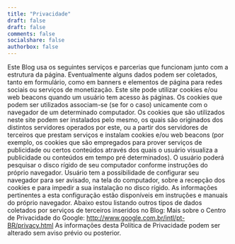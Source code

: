 ```yaml
---
title: "Privacidade"
draft: false
draft: false
comments: false
socialshare: false
authorbox: false
---
```


Este Blog usa os seguintes serviços e parcerias que funcionam junto com a estrutura da página. Eventualmente alguns dados podem ser coletados, tanto em formulário, como em banners e elementos de página para redes sociais ou serviços de monetização. 
Este site pode utilizar cookies e/ou web beacons quando um usuário tem acesso às páginas. Os cookies que podem ser utilizados associam-se (se for o caso) unicamente com o navegador de um determinado computador. 
Os cookies que são utilizados neste site podem ser instalados pelo mesmo, os quais são originados dos distintos servidores operados por este, ou a partir dos servidores de terceiros que prestam serviços e instalam cookies e/ou web beacons (por exemplo, os cookies que são empregados para prover serviços de publicidade ou certos conteúdos através dos quais o usuário visualiza a publicidade ou conteúdos em tempo pré determinados). 
O usuário poderá pesquisar o disco rígido de seu computador conforme instruções do próprio navegador. Usuário tem a possibilidade de configurar seu navegador para ser avisado, na tela do computador, sobre a recepção dos cookies e para impedir a sua instalação no disco rígido. As informações pertinentes a esta configuração estão disponíveis em instruções e manuais do próprio navegador. 
Abaixo estou listando outros tipos de dados coletados por serviços de terceiros inseridos no Blog:
Mais sobre o Centro de Privacidade do Google: http://www.google.com.br/intl/pt-BR/privacy.html
As informações desta Política de Privacidade podem ser alterado sem aviso prévio ou posterior.
